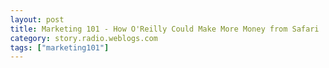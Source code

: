 ```yaml
---
layout: post
title: Marketing 101 - How O'Reilly Could Make More Money from Safari
category: story.radio.weblogs.com
tags: ["marketing101"]
---
```

<head>
<meta http-equiv="Content-Type" content="text/html; charset=UTF-8">
    <meta http-equiv="Expires" content="Mon, 01 Jan 1990 01:00:00 GMT">
    <title>Marketing 101 : How O'Reilly Could Make More Money from Safari</title>
    <style type="text/css">
      body {
        margin-top: 0px;
        margin-left: 0px;
        margin-right: 0px;
        margin-bottom: 0px;
        }

      body, td, p {
        font-family: verdana, sans-serif;
        font-size: 90%;
        }

      h2 { 
        font-family: Verdana, Arial, Helvetica, sans-serif; font-size: 24px; font-weight: bold
        }
      .header {
        font-family: Verdana, Arial, Helvetica, sans-serif; font-size: 40px; font-weight: bold
        }
      .realsmall {
        font-family: Verdana, Arial, Helvetica, sans-serif; font-size: 9px;
        }
      .small {
        font-family: Verdana, Arial, Helvetica, sans-serif; font-size: 10px;
        }
      </style>
    </head>

| 

 |

| ![](http://radio.weblogs.com/0103807/images/trans60x60.gif)  
 | Last updated: 7/29/2002; 7:43:44 AM  
 | ![](http://radio.weblogs.com/0103807/images/trans60x60.gif) |

| ![](http://radio.weblogs.com/0103807/images/trans60x1.gif)  
 | 

<font size="+3"><b><a href="http://radio.weblogs.com/0103807/" style="color:black; text-decoration:none">The FuzzyBlog!</a></b></font>  
_Marketing 101. Consulting 101. PHP Consulting. Random geeky stuff. I Blog Therefore I Am._

<font size="+1"><b>Marketing 101 : How O'Reilly Could Make More Money from Safari</b></font>

Since I'm just easing my way back into these Marketing 101 pieces, here's an easy one -- -- how (well at least I think) O'Reilly could make more money from Safari. Here's a little bit of background for those who don't know about O'Reilly and Safari.

**Possible Bias Disclaimer** : I am an O'Reilly author but I didn't get an advance.&nbsp; I don't know if my book will be available via Safari or not.&nbsp; I&nbsp;don't really have a bias but, theoretically, they might someday pay me money for something. I will confess to owning an unbelievably large # of O'Reilly books.&nbsp; My stack is measured in the tens of pounds, not just pounds.

The Background:

- O'Reilly, [www.ora.com](http://www.ora.com/), is a leading provider of print technical books or as I refer to them "they make their money by killing trees day in and day out" 
- O'Reilly has been trying to make real $$$ from online publishing since at least the early 90s. Anyone remember [Viola](http://www.viola.org/), an early, early, early browser? If memory serves me correctly, O'Reilly put a bunch of money into this once upon a time (I remember being a speaker at "Online Publishing '92" and seeing it there with Dale Dougherty promoting it. 
- I have no evidence to support this conjecture at all: I doubt they make much money from online publishing of existing book content. 
- [Safari](http://safari.oreilly.com/mainhom.asp?home) is O'Reilly's latest push into making money from online book content. What it amounts to is a web site with the full content of every book online. The books are searchable, well organized and actually really, really&nbsp;nice.&nbsp; I spent some time on it at OSCON since they had it turned on for all the attendees. 
- Apparently it's not selling.&nbsp; Or at least it's a long term, missionary sell.&nbsp; 

So what can O'Reilly do? The rest of this article focuses on just that question.

Here's a picture of Safari:

![](http://radio.weblogs.com/0103807/images/safari01.gif)

One of the really cool things about Safari is that it's NOT just O'Reilly books.&nbsp; Great books like Lincoln Stein's [Network Programming with Perl](http://www.amazon.com/exec/obidos/ASIN/0201615711/qid=1027941643/sr=8-2/ref=sr_8_2/002-4202734-9602408) are also here (start of unpaid plug; and that book is just plain awesome, you'll learn more about network coding in that one book than in a university level computer science class; end of plug; return to your marketing 101 article now).

## 1. Simplify the Pricing for Year 1
[Here](http://safari.oreilly.com/mainhlp.asp?help=main#pointsSystem) is the pricing model: > The Safari points system Safari books are valued in points. Most Safari books are worth 1 point; some are 1/2 point, 2 points, or 3 points. Let's suppose you own a 10-point subscription for one year. If you choose only 1-point books, and swap aggressively, you can use 120 1-point books during the course of the year. But if your mix favors 1/2-point books, you can use more than 120 books during the year. Likewise, if your mix tends toward 2-point or 3-point books, you would use slightly fewer books.

This just plain feels complex.&nbsp; I strongly suspect that O'Reilly has a revenue maximizing pricing model here.&nbsp; They are really smart people and they seem to know how to make a buck (hey -- they got 6+ authors for the blogging book to do it without an advance -- that's knowing how to make a buck).&nbsp; Still people hate complex pricing models.&nbsp; Look at how the Internet just exploded past the online services when ISPs didn't charge by the bit but just by the month for unlimited access.

## 2. Make Access to the Source Code Easy

I don't know about any other developer out there but I find that many, many programming books often blow this critical step. The the otherwise excellent PHP Cookbook which is a great book -- except that I can't find the code online and I have to cut and paste it. If I was O'Reilly I'd make sure that this was a key selling point.

NOTE: O'Reilly may make this possible but I haven't seen it in the marketing literature for Safari. And it's not just cut and paste. I want to be able to suck down all code for something from a book and make use of it easily.

NOTE2: And I do know that in at least one O'Reilly book, the absolutely wonderful Perl Cookbook, the way they handled the source code, at least initially, was just bad (a big gz archive with 1 file for each chapter, not 1 file for each script).&nbsp; Just simple access to the source code would make me very happy.

## 3. Donate Use of It to Open Source Project Leaders

Given that O'Reilly books are the gold standard for any type of Open Source development, and that O'Reilly is trying to promote a fundamentally new thing (books are common, reading books online, not web pages&nbsp;isn't), it makes sense to me that O'Reilly would want to get other people evangelizing it's use.&nbsp; Why not donate subscriptions to open source project leaders.&nbsp; People like Bram Moolenar ([VIM](http://vim.sourceforge.net/)), Brian Behelendorf ([Apache](http://www.apache.org/)), Rasmus ([PHP](http://www.php.net/)) are leaders in their own communities and could well help evangelize it.&nbsp; If O'Reilly is worried about use of it escaping into the wild, and that's a valid concern, they should read a forth coming essay "Protecting Content" (and, no, it's not ready yet).

## 4. Integrate It Into Open Source Development Tools

There is absolutely no reason why open source development tools like VI or Emacs or the more sophisticated tools can't have direct access to the safari content.&nbsp; O'Reilly could write a tool level plugin that let the user contextually jump right into Safari.&nbsp; Additionally they could use any revenues generated from this type of integration to donate back to the project that led to the revenue.

## 5. Tie it Into Komodo and MS Visual Studio

Beyond tying into open source development tools, O'Reilly could also tie it into two commercial products, ActiveState's wickedly awesome [Komodo 2](http://www.activestate.com/Products/Komodo/) (yes I am a fan here) and [Visual Studio](http://msdn.microsoft.com/vstudio/productinfo/default.asp) (I know, I know).&nbsp; If I was going to do this myself then I would also want to negotiate a revenue sharing agreement with both of these companies so that if any sales occurred, they would be compensated.

## 6.&nbsp;Drop the .ASP Scripts

If you look at the Safari urls, they look like this:

> [http://safari.oreilly.com/mainhom.asp?home](http://safari.oreilly.com/mainhom.asp?home)

Now this may seem like a minor point to some, but when you want to market open source things, do you really want to use Microsoft technology?&nbsp; My guess is that something approaching 90% of the Safari potential users don't really like Microsoft and know that .ASP scripts = IIS.&nbsp;&nbsp;To me using Microsoft technology to sell books about Open Source feels like a betrayal.&nbsp; And I know that's just as **dumb as a slime covered rock**.&nbsp; So what?&nbsp; This is what marketers would call a "perceptual disconnect".&nbsp; Our perceptions of something cause us to disconnect from it.&nbsp; We may not even be aware of why we disconnected --- and I'd bet that any kind of market research wouldn't show it.&nbsp; It's an embarrassing thing to admit so people won't admit it but it could well influence purchasing at a unconscious level.

## 7.&nbsp;Make the User Interface NOT Turn Users Off

When I look at Safari, it turns me off right away.&nbsp; Why?&nbsp; Well I work in PHP, Python and Perl mostly.&nbsp; PHP and Python aren't listed as supported while Java and Perl are.&nbsp; Sure there is a "Programming" category which lists them but I'm an Internet user and I have the attention span of a rabid gnat.&nbsp; If I don't see immediately what I need, I may well go somewhere else.&nbsp; Also it's confusing to the user, at least in my opinion, when the categorization is inconsistent.&nbsp; If you are going to list languages then list them all or put a text note at the bottom of the list that says "More languages?&nbsp; Click Programming".&nbsp; And make it a slightly different color than the current 10 point black type on gray.&nbsp; I'm a developer.&nbsp; I have a high resolution screen (as lots of people in the target audience do) that makes this small type hard to read.

## 8.&nbsp;NEVER, EVER LUG A BOOK AGAIN

Remember above where I pointed out that my O'Reilly books are measured in the tens of pounds?&nbsp; Well I'm a consultant and I find myself constantly lugging these damn heavy books when I go to my partner's house, a client's or a data center.&nbsp; For example, I carted my copy of the PHP Cookbook off to the O'Reilly OSCON.&nbsp; That's 3 pounds I didn't want to carry.&nbsp; If I was a Safari user then I might not have needed to bring it along.&nbsp; And, while I realize that people do need disconnected access to content, I'm much less concerned about this.&nbsp; With so much development today being done server side, I do less and less local coding.&nbsp; It's just too hard to replicate my servers onto a laptop (sure the laptop runs the same software but the database tables aren't there, etc).&nbsp;

This to me is the single best thing about Safari: **Less Weight**.

## 

<center>
<table style="BORDER-COLLAPSE: collapse" bordercolor="#000000" cellspacing="0" cellpadding="4" width="80%" border="1">
<tbody>
<tr>
<td align="middle" bgcolor="#ff0000">
<div align="center"><b>About the Author</b></div>
</td>
</tr>
<tr>
<td>
<p><a href="http://www.fuzzygroup.net/sjohnson/">J. Scott Johnson</a> is a, well, serious geek, software engineer and entrepreneur.  He is the co-founder of <a href="http://www.fuzzygroup.net/">The FuzzyGroup, Inc.</a> as well as Vice President of Marketing for <a href="http://www.evectors.com/">Evectors North America</a>, a provider of cutting edge content management software -- the <strong><a href="http://www.evectors.com/itideatools/section%24sec=1&amp;data=ideatools&amp;struct=section">IdeaTools</a></strong> family of products.  Despite working in marketing, Scott codes every single day (generally PHP server applications although the occasional excursion into Python and Perl is common) and seems to just plain really like "programming languages that start with <strong>P</strong>". He lives in Nahant, Massachusetts with cats.</p>
</td>
</tr>
</tbody>
</table>
</center>

  
  

<script language="JavaScript" type="text/javascript"><!--
	var imageUrl = "http://radio.xmlstoragesystem.com/weblogStats/count.gif";
	var imageTag = "<img src=\"" + imageUrl + "?group=radio1&usernum=103807&referer=" + escape (document.referrer) + "\" height=\"1\" width=\"1\">";
	document.write (imageTag);
	//--></script>

 | ![](http://radio.weblogs.com/0103807/images/trans60x1.gif)  
 |
| ![](http://radio.weblogs.com/0103807/images/trans60x60.gif)  
 | Copyright 2002 © The FuzzyStuff  
 | ![](http://radio.weblogs.com/0103807/images/trans60x60.gif)  
 |

